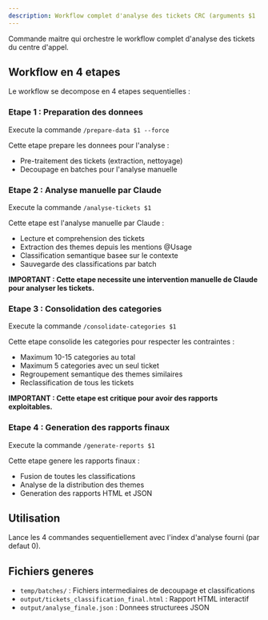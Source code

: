 ```yaml
---
description: Workflow complet d'analyse des tickets CRC (arguments $1 : index de l'analyse)
---
```


Commande maitre qui orchestre le workflow complet d'analyse des tickets du centre d'appel.

## Workflow en 4 etapes

Le workflow se decompose en 4 etapes sequentielles :

### Etape 1 : Preparation des donnees

Execute la commande `/prepare-data $1 --force`

Cette etape prepare les donnees pour l'analyse :
- Pre-traitement des tickets (extraction, nettoyage)
- Decoupage en batches pour l'analyse manuelle

### Etape 2 : Analyse manuelle par Claude

Execute la commande `/analyse-tickets $1`

Cette etape est l'analyse manuelle par Claude :
- Lecture et comprehension des tickets
- Extraction des themes depuis les mentions @Usage
- Classification semantique basee sur le contexte
- Sauvegarde des classifications par batch

**IMPORTANT : Cette etape necessite une intervention manuelle de Claude pour analyser les tickets.**

### Etape 3 : Consolidation des categories

Execute la commande `/consolidate-categories $1`

Cette etape consolide les categories pour respecter les contraintes :
- Maximum 10-15 categories au total
- Maximum 5 categories avec un seul ticket
- Regroupement semantique des themes similaires
- Reclassification de tous les tickets

**IMPORTANT : Cette etape est critique pour avoir des rapports exploitables.**

### Etape 4 : Generation des rapports finaux

Execute la commande `/generate-reports $1`

Cette etape genere les rapports finaux :
- Fusion de toutes les classifications
- Analyse de la distribution des themes
- Generation des rapports HTML et JSON

## Utilisation

Lance les 4 commandes sequentiellement avec l'index d'analyse fourni (par defaut 0).

## Fichiers generes

- `temp/batches/` : Fichiers intermediaires de decoupage et classifications
- `output/tickets_classification_final.html` : Rapport HTML interactif
- `output/analyse_finale.json` : Donnees structurees JSON
